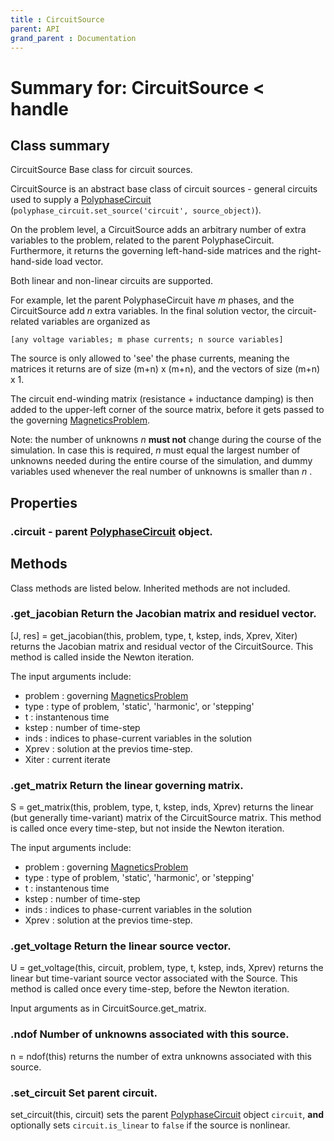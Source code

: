 ```yaml
---
title : CircuitSource
parent: API
grand_parent : Documentation
---
```

# Summary for: **CircuitSource**  < handle

## Class summary

CircuitSource Base class for circuit sources.

CircuitSource is an abstract base class of circuit sources - general
circuits used to supply a [PolyphaseCircuit](PolyphaseCircuit.html)
(`polyphase_circuit.set_source('circuit', source_object)`).

On the problem level, a CircuitSource adds an arbitrary number of
extra variables to the problem, related to the parent
PolyphaseCircuit. Furthermore, it returns the governing
left-hand-side matrices and the right-hand-side load vector.

Both linear and non-linear circuits are supported.

For example, let the parent PolyphaseCircuit have *m*  phases, and the
CircuitSource add *n*  extra variables. In the final solution vector,
the circuit-related variables are organized as

`[any voltage variables; m phase currents; n source variables]`

The source is only allowed to 'see' the phase currents, meaning the
matrices it returns are of size (m+n) x (m+n), and the vectors of
size (m+n) x 1.

The circuit end-winding matrix (resistance + inductance damping) is
then added to the upper-left corner of the source matrix, before it
gets passed to the governing [MagneticsProblem](MagneticsProblem.html).

Note: the number of unknowns *n*  **must not**  change during the course
of the simulation. In case this is required, *n*  must equal the
largest number of unknowns needed during the entire course of the
simulation, and dummy variables used whenever the real number of
unknowns is smaller than *n* .

## Properties

### .**circuit** - parent [PolyphaseCircuit](PolyphaseCircuit.html) object.


## Methods

Class methods are listed below. Inherited methods are not included.

### .**get_jacobian** Return the Jacobian matrix and residuel vector.

[J, res]  = get_jacobian(this, problem, type, t, kstep, inds, Xprev, Xiter)
returns the Jacobian matrix and residual vector of the
CircuitSource. This method is called inside the Newton iteration.

The input arguments include:
* problem : governing [MagneticsProblem](MagneticsProblem.html)
* type : type of problem, 'static', 'harmonic', or 'stepping'
* t : instantenous time
* kstep : number of time-step
* inds : indices to phase-current variables in the solution
* Xprev : solution at the previos time-step.
* Xiter : current iterate

### .**get_matrix** Return the linear governing matrix.

S = get_matrix(this, problem, type, t, kstep, inds, Xprev)
returns the linear (but generally time-variant) matrix of the
CircuitSource matrix. This method is called once every time-step,
but not inside the Newton iteration.

The input arguments include:
* problem : governing [MagneticsProblem](MagneticsProblem.html)
* type : type of problem, 'static', 'harmonic', or 'stepping'
* t : instantenous time
* kstep : number of time-step
* inds : indices to phase-current variables in the solution
* Xprev : solution at the previos time-step.

### .**get_voltage** Return the linear source vector.

U = get_voltage(this, circuit, problem, type, t, kstep, inds, Xprev)
returns the linear but time-variant source vector associated with
the Source. This method is called once every time-step, before the
Newton iteration.

Input arguments as in CircuitSource.get_matrix.

### .**ndof** Number of unknowns associated with this source.

n = ndof(this) returns the number of extra unknowns associated
with this source.

### .**set_circuit** Set parent circuit.

set_circuit(this, circuit) sets the parent [PolyphaseCircuit](PolyphaseCircuit.html)
object `circuit`, **and**  optionally sets `circuit.is_linear` to
`false` if the source is nonlinear.


